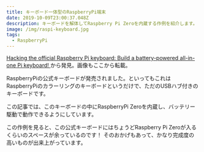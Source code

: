```yaml
---
title: キーボード一体型のRaspberryPi端末
date: 2019-10-09T23:00:37.048Z
description: キーボードを解体してRaspberry Pi Zeroを内蔵する作例を紹介します。
image: /img/raspi-keyboard.jpg
tags:
  - RaspberryPi
---
```

[Hacking the official Raspberry Pi keyboard: Build a battery-powered all-in-one Pi keyboard!](https://howchoo.com/g/zgmzytq1mmy/raspberry-pi-in-official-pi-keyboard)から発見。画像もここから転載。

RaspberryPiの公式キーボードが発売されました。といってもこれはRaspberryPiのカラーリングのキーボードというだけで、ただのUSBハブ付きのキーボードです。

この記事では、このキーボードの中にRaspberryPi Zeroを内蔵し、バッテリー駆動で動作できるようにしています。

この作例を見ると、この公式キーボードにはちょうどRaspberry Pi Zeroが入るくらいのスペースが余っているのです！
そのおかげもあって、かなり完成度の高いものが出来上がっています。
